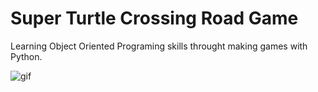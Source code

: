 # Super Turtle Crossing Road Game


Learning Object Oriented Programing skills throught making games with Python.

![gif](https://media1.giphy.com/media/HK3CmVyg3qyoIiOJJL/giphy.gif?cid=790b7611b78f733e75cfa3f20a9a8637d4b80f4b9838ccfa&rid=giphy.gif&ct=g)
